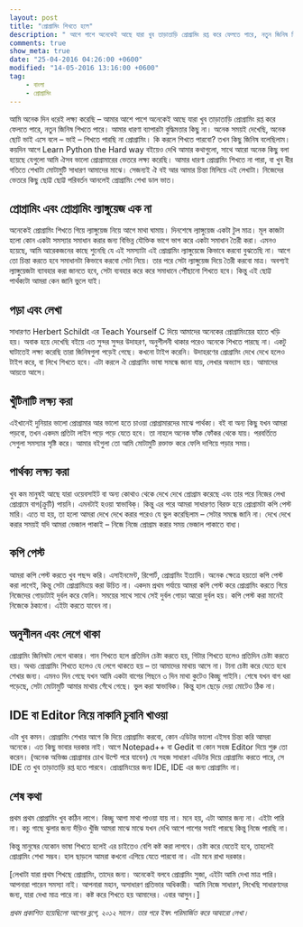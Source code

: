 ```yaml
---
layout: post
title: "প্রোগ্রামিং শিখতে হলে"
description: " আশে পাশে অনেকেই আছে যারা খুব তাড়াতাড়ি প্রোগ্রামিং রপ্ত করে ফেলতে পারে, নতুন জিনিষ শিখতে পারে। ব্যাপারটা বুদ্ধিমত্তার কিছু না। বরং প্রচেষ্টার, আর গাফিলতি বা ফাঁকিবাজি না করার। সে বিষয়েই এই আলোচনাটা। "
comments: true
show_meta: true
date: "25-04-2016 04:26:00 +0600"
modified: "14-05-2016 13:16:00 +0600"
tag:
    - বাংলা
    - প্রোগ্রামিং
---
```

আমি অনেক দিন ধরেই লক্ষ্য করেছি – আমার আশে পাশে অনেকেই আছে যারা খুব তাড়াতাড়ি প্রোগ্রামিং রপ্ত করে ফেলতে পারে, নতুন জিনিষ শিখতে পারে। আমার ধারণা ব্যাপারটা বুদ্ধিমত্তার কিছু না। অনেক সময়ই দেখেছি, অনেক ছোট ভাই এসে বলে – ভাই – শিখতে পারছি না প্রোগ্রামিং। কি করলে শিখতে পারবো? তখন কিছু জিনিষ বলেছিলাম।
কয়দিন আগে Learn Python the Hard way বইয়েও দেখি আমার কথাগুলো, সাথে আরো অনেক কিছু বলা হয়েছে যেগুলো আমি ঐসব ভালো প্রোগ্রামারের ভেতরে লক্ষ্য করেছি। আমার ধারণা প্রোগ্রামিং শিখতে না পারা, বা খুব ধীর গতিতে শেখাটা মোটামুটি সাধারণ আমাদের মাঝে। সেজন্যই ঐ বই আর আমার চিন্তা মিলিয়ে এই লেখাটা। নিজেদের ভেতরে কিছু ছোট্ট ছোট্ট পরিবর্তন আনলেই প্রোগ্রামিং শেখা ডাল ভাত।

<!-- more -->

## প্রোগ্রামিং এবং প্রোগ্রামিং ল্যাঙ্গুয়েজ এক না
অনেকেই প্রোগ্রামিং শিখতে গিয়ে ল্যাঙ্গুয়েজ নিয়ে আগে মাথা ঘামায়। দিনশেষে ল্যাঙ্গুয়েজ একটা টুল মাত্র। মূল কাজটা হলো কোন একটা সমস্যার সমাধান করার জন্য বিভিন্ন যৌক্তিক ভাগে ভাগ করে একটা সমাধান তৈরী করা। এমনও হয়েছে, আমি আরেকজনের কাছে শুনেছি যে এই সমস্যাটা এই প্রোগ্রামিং ল্যাঙ্গুয়েজে কিভাবে করবো বুঝতেছি না। আগে তো চিন্তা করতে হবে সমাধানটা কিভাবে করবো সেটা নিয়ে। তার পরে সেটা ল্যাঙ্গুয়েজ দিয়ে তৈরী করবো মাত্র। অবশ্যই ল্যাঙ্গুয়েজটা ব্যাবহার করা জানতে হবে, সেটা ব্যবহার করে করে সমাধানে পৌঁছানো শিখতে হবে। কিন্তু এই ছোট্ট পার্থক্যটা আমরা কেন জানি ভুলে যাই।

## পড়া এবং লেখা
সাধারণত Herbert Schildt এর Teach Yourself C দিয়ে আমাদের অনেকের প্রোগ্রামিংয়ের হাতে খড়ি হয়। অবাক হয়ে দেখেছি বইয়ে এত সুন্দর সুন্দর উদাহরণ, অনুশীলনী থাকার পরেও অনেকে শিখতে পারছে না। একটু ঘাটাতেই লক্ষ্য করেছি তারা জিনিষগুলা পড়েই গেছে। কখনো টাইপ করেনি।
উদাহরণের প্রোগ্রামিং দেখে দেখে হলেও টাইপ করে, বা লিখে শিখতে হবে। এটা করলে ঐ প্রোগ্রামিং ভাষা সমন্ধে জানা যায়, লেখার অভ্যাস হয়। আমাদের আয়ত্তে আসে।

## খুঁটিনাটি লক্ষ্য করা
এইখানেই দুনিয়ার ভালো প্রোগ্রামার আর ভালো হতে চাওয়া প্রোগ্রামারদের মাঝে পার্থক্য। বই বা অন্য কিছু যখন আমরা পড়বো, তখন একদম প্রতিটা লাইন পড়ে পড়ে যেতে হবে। তা নাহলে অনেক ফাঁক ফোঁকর থেকে যায়। পরবর্তিতে সেগুলা সমস্যার সৃষ্টি করে। আমার বইগুলা তো আমি মোটামুটি রক্তাক্ত করে ফেলি দাগিয়ে পড়ার সময়।

## পার্থক্য লক্ষ্য করা
খুব কম মানুষই আছে যারা ওয়েবসাইট বা অন্য কোথাও থেকে দেখে দেখে প্রোগ্রাম করেছে এবং তার পরে নিজের লেখা প্রোগ্রামে বাগ(ক্রুটি) পায়নি। এমনটাই হওয়া স্বাভাবিক্। কিন্তু এর পরে আমরা সাধারণত বিরক্ত হয়ে প্রোগ্রামটা কপি পেস্ট মারি। এতে যা হয়, তা হলো আমরা দেখে দেখে করার পরেও যে ভুল করেছিলাম – সেটার সমন্ধে জানি না। দেখে দেখে করার সময়ই যদি আমরা ভেজাল পাকাই – নিজে নিজে প্রোগ্রাম করার সময় ভেজাল পাকাতে বাধ্য।

## কপি পেস্ট
আমরা কপি পেস্ট করতে খুব পছন্দ করি। এসাইনমেন্ট, রিপোর্ট, প্রোগ্রামিং ইত্যাদি। অনেক ক্ষেত্রে হয়তো কপি পেস্ট করা লাগেই, কিন্তু সেটা প্রোগ্রামিংয়ে করা উচিত না। একদম প্রথম পর্যায়ে আমরা কপি পেস্ট করে প্রোগ্রামিং করতে গিয়ে নিজেদের গোড়াটাই দুর্বল করে ফেলি। সময়ের সাথে সাথে সেই দুর্বল গোড়া আরো দুর্বল হয়। কপি পেস্ট করা মানেই নিজেকে ঠকানো। এইটা করতে যাবেন না।

## অনুশীলন এবং লেগে থাকা
প্রোগ্রামিং জিনিষটা লেগে থাকার। গান শিখতে হলে প্রতিদিন চেষ্টা করতে হয়, গিটার শিখতে হলেও প্রতিদিন চেষ্টা করতে হয়। অথচ প্রোগ্রামিং শিখতে হলেও যে লেগে থাকতে হয় – তা আমাদের মাথায় আসে না। টানা চেষ্টা করে যেতে হবে শেখার জন্য। এমনও দিন গেছে যখন আমি একটা বাগের পিছনে ৩ দিন মাথা কুটেও কিচ্ছু পাইনি। শেষে যখন বাগ ধরা পড়েছে, সেটা মোটামুটি আমার মাথায় গেঁথে গেছে। ভুল করা স্বাভাবিক। কিন্তু হাল ছেড়ে দেয়া মোটেও ঠিক না।

## IDE বা Editor নিয়ে নাকানি চুবানি খাওয়া
এটা খুব কমন। প্রোগ্রামিং শেখার আগে কি দিয়ে প্রোগ্রামিং করবো, কোন এডিটর ভালো এইসব চিন্তা করি আমরা অনেকে। এত কিছু ভাবার দরকার নাই। আগে Notepad++ বা Gedit বা কোন সহজ Editor দিয়ে শুরু তো করেন। (অনেক অভিজ্ঞ প্রোগ্রামার চোখ উল্টে পরে যাবেন) যে সহজ সাধারণ এডিটর দিয়ে প্রোগ্রামিং করতে পারে, সে IDE তে খুব তাড়াতাড়ি রপ্ত হতে পারবে। প্রোগ্রামিংয়ের জন্য IDE, IDE এর জন্য প্রোগ্রামিং না।

## শেষ কথা
প্রথম প্রথম প্রোগ্রামিং খুব কঠিন লাগে। কিচ্ছু আগা মাথা পাওয়া যায় না। মনে হয়, এটা আমার জন্য না। এইটা পারি না। কচু গাছে ঝুলার জন্য দঁড়িও খুঁজি আমরা মাঝে মাঝে যখন দেখি আশে পাশের সবাই পারছে কিন্তু নিজে পারছি না।

কিন্তু  মানুষের যেকোন ভাষা শিখতে হলেই এর চাইতেও বেশি কষ্ট করা লাগবে। চেষ্টা করে যেতেই হবে, তাহলেই প্রোগ্রামিং শেখা সম্ভব। হাল ছাড়লে আমরা কখনো এগিয়ে যেতে পারবো না। এটা মনে রাখা দরকার।

[লেখাটা যারা প্রথম শিখছে প্রোগ্রামিং, তাদের জন্য। অনেকেই বলবে প্রোগ্রামিং সুজা, এইটা আমি দেখা মাত্র পারি। আপনারা পারেন সমস্যা নাই। আপনারা মহান, অসাধারণ প্রতিভার অধিকারী। আমি নিজে সাধারণ, লিখেছি সাধারণদের জন্য, যারা দেখা মাত্র পারে না। কষ্ট করে শিখতে হয় আমাদের। এবার আসুন।]

*প্রথম প্রকাশিত হয়েছিলো আগের ব্লগে, ২০১২ সালে। তার পরে ইষৎ পরিমার্জিত করে আবারো লেখা।*
